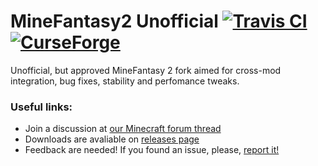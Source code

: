 # MineFantasy2 Unofficial [![Travis CI](https://travis-ci.org/Sirse/MineFantasyII-Cont.svg?branch=master)](https://travis-ci.org/Sirse/MineFantasyII-Cont) [![CurseForge](http://cf.way2muchnoise.eu/minefantasy2.svg)](https://minecraft.curseforge.com/projects/minefantasy2) 

Unofficial, but approved MineFantasy 2 fork aimed for cross-mod integration, bug fixes, stability and perfomance tweaks.

### Useful links:

- Join a discussion at [our Minecraft forum thread](https://minecraftforum.net/forums/mapping-and-modding-java-edition/minecraft-mods/wip-mods/2467203-minefantasy2-alpha)
- Downloads are avaliable on [releases page](https://github.com/Sirse/MineFantasyII-Cont/releases)
- Feedback are needed! If you found an issue, please, [report it!](https://github.com/Sirse/MineFantasyII-Cont/issues)